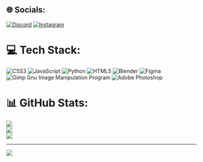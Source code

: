 
## 🌐 Socials:
[![Discord](https://img.shields.io/badge/Discord-%237289DA.svg?logo=discord&logoColor=white)](https://discord.gg/jamoliddin#2033) [![Instagram](https://img.shields.io/badge/Instagram-%23E4405F.svg?logo=Instagram&logoColor=white)](https://instagram.com/jama_0929) 

# 💻 Tech Stack:
![CSS3](https://img.shields.io/badge/css3-%231572B6.svg?style=for-the-badge&logo=css3&logoColor=white) ![JavaScript](https://img.shields.io/badge/javascript-%23323330.svg?style=for-the-badge&logo=javascript&logoColor=%23F7DF1E) ![Python](https://img.shields.io/badge/python-3670A0?style=for-the-badge&logo=python&logoColor=ffdd54) ![HTML5](https://img.shields.io/badge/html5-%23E34F26.svg?style=for-the-badge&logo=html5&logoColor=white) ![Blender](https://img.shields.io/badge/blender-%23F5792A.svg?style=for-the-badge&logo=blender&logoColor=white) 	![Figma](https://img.shields.io/badge/figma-%23F24E1E.svg?style=for-the-badge&logo=figma&logoColor=white) ![Gimp Gnu Image Manipulation Program](https://img.shields.io/badge/Gimp-657D8B?style=for-the-badge&logo=gimp&logoColor=FFFFFF) ![Adobe Photoshop](https://img.shields.io/badge/adobephotoshop-%2331A8FF.svg?style=for-the-badge&logo=adobephotoshop&logoColor=white)
# 📊 GitHub Stats:
![](https://github-readme-stats.vercel.app/api?username=jamoliddin00&theme=blue-green&hide_border=false&include_all_commits=false&count_private=false)<br/>
![](https://github-readme-streak-stats.herokuapp.com/?user=jamoliddin00&theme=blue-green&hide_border=false)<br/>
![](https://github-readme-stats.vercel.app/api/top-langs/?username=jamoliddin00&theme=blue-green&hide_border=false&include_all_commits=false&count_private=false&layout=compact)

---
[![](https://visitcount.itsvg.in/api?id=jamoliddin00&icon=0&color=0)](https://visitcount.itsvg.in)

<!-- Proudly created with GPRM ( https://gprm.itsvg.in ) -->
